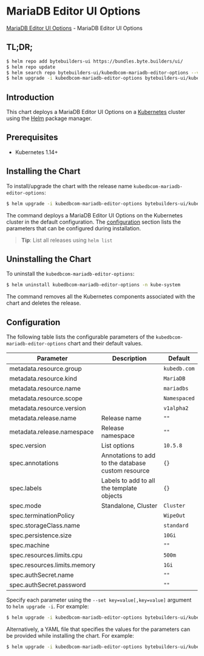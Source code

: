 # MariaDB Editor UI Options

[MariaDB Editor UI Options](https://byte.builders) - MariaDB Editor UI Options

## TL;DR;

```bash
$ helm repo add bytebuilders-ui https://bundles.byte.builders/ui/
$ helm repo update
$ helm search repo bytebuilders-ui/kubedbcom-mariadb-editor-options --version=v0.4.3
$ helm upgrade -i kubedbcom-mariadb-editor-options bytebuilders-ui/kubedbcom-mariadb-editor-options -n kube-system --create-namespace --version=v0.4.3
```

## Introduction

This chart deploys a MariaDB Editor UI Options on a [Kubernetes](http://kubernetes.io) cluster using the [Helm](https://helm.sh) package manager.

## Prerequisites

- Kubernetes 1.14+

## Installing the Chart

To install/upgrade the chart with the release name `kubedbcom-mariadb-editor-options`:

```bash
$ helm upgrade -i kubedbcom-mariadb-editor-options bytebuilders-ui/kubedbcom-mariadb-editor-options -n kube-system --create-namespace --version=v0.4.3
```

The command deploys a MariaDB Editor UI Options on the Kubernetes cluster in the default configuration. The [configuration](#configuration) section lists the parameters that can be configured during installation.

> **Tip**: List all releases using `helm list`

## Uninstalling the Chart

To uninstall the `kubedbcom-mariadb-editor-options`:

```bash
$ helm uninstall kubedbcom-mariadb-editor-options -n kube-system
```

The command removes all the Kubernetes components associated with the chart and deletes the release.

## Configuration

The following table lists the configurable parameters of the `kubedbcom-mariadb-editor-options` chart and their default values.

|          Parameter           |                    Description                     |         Default         |
|------------------------------|----------------------------------------------------|-------------------------|
| metadata.resource.group      |                                                    | <code>kubedb.com</code> |
| metadata.resource.kind       |                                                    | <code>MariaDB</code>    |
| metadata.resource.name       |                                                    | <code>mariadbs</code>   |
| metadata.resource.scope      |                                                    | <code>Namespaced</code> |
| metadata.resource.version    |                                                    | <code>v1alpha2</code>   |
| metadata.release.name        | Release name                                       | <code>""</code>         |
| metadata.release.namespace   | Release namespace                                  | <code>""</code>         |
| spec.version                 | List options                                       | <code>10.5.8</code>     |
| spec.annotations             | Annotations to add to the database custom resource | <code>{}</code>         |
| spec.labels                  | Labels to add to all the template objects          | <code>{}</code>         |
| spec.mode                    | Standalone, Cluster                                | <code>Cluster</code>    |
| spec.terminationPolicy       |                                                    | <code>WipeOut</code>    |
| spec.storageClass.name       |                                                    | <code>standard</code>   |
| spec.persistence.size        |                                                    | <code>10Gi</code>       |
| spec.machine                 |                                                    | <code>""</code>         |
| spec.resources.limits.cpu    |                                                    | <code>500m</code>       |
| spec.resources.limits.memory |                                                    | <code>1Gi</code>        |
| spec.authSecret.name         |                                                    | <code>""</code>         |
| spec.authSecret.password     |                                                    | <code>""</code>         |


Specify each parameter using the `--set key=value[,key=value]` argument to `helm upgrade -i`. For example:

```bash
$ helm upgrade -i kubedbcom-mariadb-editor-options bytebuilders-ui/kubedbcom-mariadb-editor-options -n kube-system --create-namespace --version=v0.4.3 --set metadata.resource.group=kubedb.com
```

Alternatively, a YAML file that specifies the values for the parameters can be provided while
installing the chart. For example:

```bash
$ helm upgrade -i kubedbcom-mariadb-editor-options bytebuilders-ui/kubedbcom-mariadb-editor-options -n kube-system --create-namespace --version=v0.4.3 --values values.yaml
```
